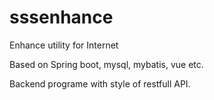 # sssenhance
Enhance utility  for Internet

Based on Spring boot, mysql, mybatis, vue etc.

Backend programe with style of restfull API.



